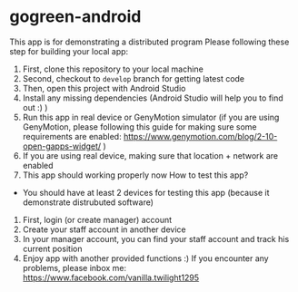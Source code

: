 # gogreen-android
This app is for demonstrating a distributed program
Please following these step for building your local app:
   1. First, clone this repository to your local machine
   2. Second, checkout to `develop` branch for getting latest code
   3. Then, open this project with Android Studio
   4. Install any missing dependencies (Android Studio will help you to find out :) )
   5. Run this app in real device or GenyMotion simulator (if you are using GenyMotion, please following this guide for making sure some requirements are enabled: https://www.genymotion.com/blog/2-10-open-gapps-widget/ )
   6. If you are using real device, making sure that location + network are enabled
   7. This app should working properly now
How to test this app?
  - You should have at least 2 devices for testing this app (because it demonstrate distrubuted software)
  1. First, login (or create manager) account
  2. Create your staff account in another device
  3. In your manager account, you can find your staff account and track his current position
  4. Enjoy app with another provided functions :)
If you encounter any problems, please inbox me: https://www.facebook.com/vanilla.twilight1295
